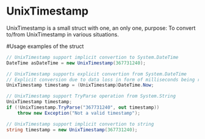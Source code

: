 UnixTimestamp
=============

UnixTimestamp is a small struct with one, an only one, purpose: To convert to/from UnixTimestamp in various situations.

#Usage examples of the struct
```csharp
// UnixTimestamp support implicit convertion to System.DateTime
DateTime asDateTime = new UnixTimestamp(367731240);

// UnixTimestamp supports explicit convertion from System.DateTime
// Explicit conversion due to data loss in form of milliseconds being removed
UnixTimestamp timestamp = (UnixTimestamp)DateTime.Now;

// UnixTimestamp support TryParse operation from System.String
UnixTimestamp timestamp;
if (!UnixTimestamp.TryParse("367731240", out timestamp))
    throw new Exception("Not a valid timestamp");

// UnixTimestamp support implicit convertion to string
string timestamp = new UnixTimestamp(367731240);
```